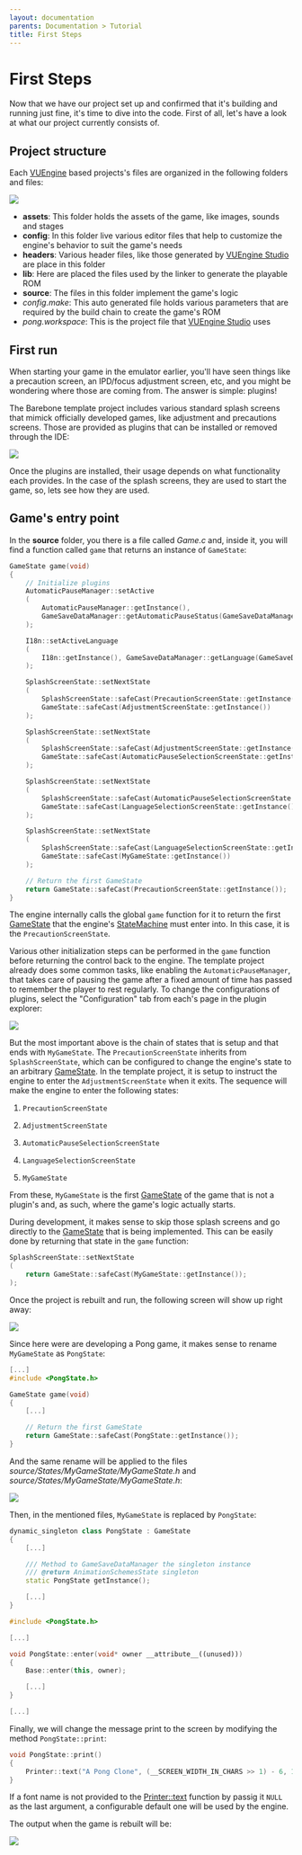 ```yaml
---
layout: documentation
parents: Documentation > Tutorial
title: First Steps
---
```


# First Steps

Now that we have our project set up and confirmed that it's building and running just fine, it's time to dive into the code. First of all, let's have a look at what our project currently consists of.

## Project structure

Each [VUEngine](https://github.com/VUEngine/VUEngine-Core) based projects's files are organized in the following folders and files:

<a href="/documentation/images/tutorial/project-structure.png" data-toggle="lightbox" data-gallery="gallery" data-caption="Project structure"><img src="/documentation/images/tutorial/project-structure.png" /></a>

- **assets**: This folder holds the assets of the game, like images, sounds and stages
- **config**: In this folder live various editor files that help to customize the engine's behavior to suit the game's needs
- **headers**: Various header files, like those generated by [VUEngine Studio](https://www.vuengine.dev/) are place in this folder
- **lib**: Here are placed the files used by the linker to generate the playable ROM
- **source**: The files in this folder implement the game's logic
- *config.make*: This auto generated file holds various parameters that are required by the build chain to create the game's ROM
- *pong.workspace*: This is the project file that [VUEngine Studio](https://www.vuengine.dev/) uses

## First run

When starting your game in the emulator earlier, you'll have seen things like a precaution screen, an IPD/focus adjustment screen, etc, and you might be wondering where those are coming from. The answer is simple: plugins!

The Barebone template project includes various standard splash screens that mimick officially developed games, like adjustment and precautions screens. Those are provided as plugins that can be installed or removed through the IDE:

<a href="/documentation/images/tutorial/plugins-explorer.png" data-toggle="lightbox" data-gallery="gallery" data-caption="Plugins explorer"><img src="/documentation/images/tutorial/plugins-explorer.png"/></a>

Once the plugins are installed, their usage depends on what functionality each provides. In the case of the splash screens, they are used to start the game, so, lets see how they are used.

## Game's entry point

In the **source** folder, you there is a file called *Game.c* and, inside it, you will find a function called `game` that returns an instance of `GameState`:

```cpp
GameState game(void)
{
    // Initialize plugins
    AutomaticPauseManager::setActive
    (
        AutomaticPauseManager::getInstance(),
        GameSaveDataManager::getAutomaticPauseStatus(GameSaveDataManager::getInstance())
    );

    I18n::setActiveLanguage
    (
        I18n::getInstance(), GameSaveDataManager::getLanguage(GameSaveDataManager::getInstance())
    );

    SplashScreenState::setNextState
    (
        SplashScreenState::safeCast(PrecautionScreenState::getInstance()),
        GameState::safeCast(AdjustmentScreenState::getInstance())
    );

    SplashScreenState::setNextState
    (
        SplashScreenState::safeCast(AdjustmentScreenState::getInstance()),
        GameState::safeCast(AutomaticPauseSelectionScreenState::getInstance())
    );

    SplashScreenState::setNextState
    (
        SplashScreenState::safeCast(AutomaticPauseSelectionScreenState::getInstance()),
        GameState::safeCast(LanguageSelectionScreenState::getInstance())
    );

    SplashScreenState::setNextState
    (
        SplashScreenState::safeCast(LanguageSelectionScreenState::getInstance()),
        GameState::safeCast(MyGameState::getInstance())
    );

    // Return the first GameState
    return GameState::safeCast(PrecautionScreenState::getInstance());
}
```

The engine internally calls the global `game` function for it to return the first [GameState](/documentation/api/class-game-state/) that the engine's [StateMachine](/documentation/api/class-state-machine/) must enter into. In this case, it is the `PrecautionScreenState`.

Various other initialization steps can be performed in the `game` function before returning the control back to the engine. The template project already does some common tasks, like enabling the `AutomaticPauseManager`, that takes care of pausing the game after a fixed amount of time has passed to remember the player to rest regularly. To change the configurations of plugins, select the "Configuration" tab from each's page in the plugin explorer:

<a href="/documentation/images/tutorial/automatic-pause-manager-configuration.png" data-toggle="lightbox" data-gallery="gallery" data-caption="Automatic Pause Manager configuration"><img src="/documentation/images/tutorial/automatic-pause-manager-configuration.png"/></a>

But the most important above is the chain of states that is setup and that ends with `MyGameState`. The `PrecautionScreenState` inherits from `SplashScreenState`, which can be configured to change the engine's state to an arbitrary [GameState](/documentation/api/class-game-state/). In the template project, it is setup to instruct the engine to enter the `AdjustmentScreenState` when it exits. The sequence will make the engine to enter the following states:

1) `PrecautionScreenState`

2) `AdjustmentScreenState`

3) `AutomaticPauseSelectionScreenState`

4) `LanguageSelectionScreenState`

5) `MyGameState`

From these, `MyGameState` is the first [GameState](/documentation/api/class-game-state/) of the game that is not a plugin's and, as such, where the game's logic actually starts.

During development, it makes sense to skip those splash screens and go directly to the [GameState](/documentation/api/class-game-state/) that is being implemented. This can be easily done by returning that state in the `game` function:

```cpp
SplashScreenState::setNextState
(
    return GameState::safeCast(MyGameState::getInstance());
);
```

Once the project is rebuilt and run, the following screen will show up right away:

<a href="/documentation/images/tutorial/my-game-state.png" data-toggle="lightbox" data-gallery="gallery" data-caption="MyGameState"><img src="/documentation/images/tutorial/my-game-state.png"/></a>


Since here were are developing a Pong game, it makes sense to rename `MyGameState` as `PongState`:

```cpp
[...]
#include <PongState.h>

GameState game(void)
{
    [...]

    // Return the first GameState
    return GameState::safeCast(PongState::getInstance());
}
```

And the same rename will be applied to the files *source/States/MyGameState/MyGameState.h* and *source/States/MyGameState/MyGameState.h*:

<a href="/documentation/images/tutorial/my-game-state-folders.png" data-toggle="lightbox" data-gallery="gallery" data-caption="MyGameState folders"><img src="/documentation/images/tutorial/my-game-state-folders.png"/></a>

Then, in the mentioned files, `MyGameState` is replaced by `PongState`:

```cpp
dynamic_singleton class PongState : GameState
{
    [...]

    /// Method to GameSaveDataManager the singleton instance
    /// @return AnimationSchemesState singleton
    static PongState getInstance();

    [...]
}
```

```cpp
#include <PongState.h>

[...]

void PongState::enter(void* owner __attribute__((unused)))
{
    Base::enter(this, owner);

    [...]
}

[...]
```

Finally, we will change the message print to the screen by modifying the method `PongState::print`:

```cpp
void PongState::print()
{
    Printer::text("A Pong Clone", (__SCREEN_WIDTH_IN_CHARS >> 1) - 6, 12, NULL);
}
```

If a font name is not provided to the [Printer::text](/documentation/api/class-printer/) function by passig it `NULL` as the last argument, a configurable default one will be used by the engine.

The output when the game is rebuilt will be:

<a href="/documentation/images/tutorial/a-pong-clone.png" data-toggle="lightbox" data-gallery="gallery" data-caption="Game Title"><img src="/documentation/images/tutorial/a-pong-clone.png"/></a>
